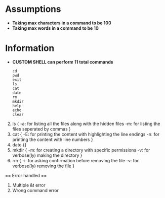 # Assumptions
- **Taking max characters in a command to be 100**<br>
- **Taking max words in a command to be 10**<br>

# Information
- **CUSTOM SHELL can perform 11 total commands** 
    ```
    cd
    pwd
    exit
    ls
    cat
    date
    rm
    mkdir
    help
    echo
    clear
    ```
2) ls {
    -a: for listing all the files along with the hidden files
    -m: for listing the files seperated by commas }
3) cat {
    -E: for printing the content with highlighting the line endings
    -n: for printing the content with line numbers }
4) date {}
5) mkdir {
    -m: for creating a directory with specific permissions
    -v: for verbose(ly) making the directory }
6) rm {
    -i: for asking confirmation before removing the file
    -v: for verbose(ly) removing the file }

== Error handled ==
1) Multiple &t error
2) Wrong command error
